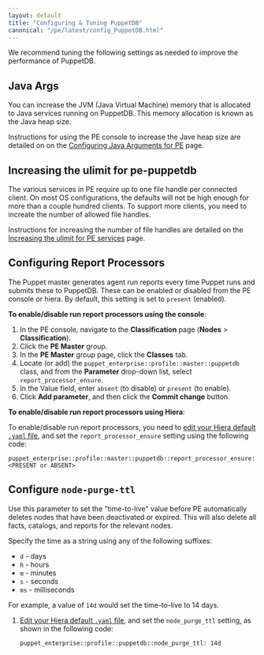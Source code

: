 ```yaml
---
layout: default
title: "Configuring & Tuning PuppetDB"
canonical: "/pe/latest/config_PuppetDB.html"
---
```


We recommend tuning the following settings as needed to improve the performance of PuppetDB.

## Java Args

You can increase the JVM (Java Virtual Machine) memory that is allocated to Java services running on PuppetDB. This memory allocation is known as the Java heap size.

Instructions for using the PE console to increase the Jave heap size are detailed on on the [Configuring Java Arguments for PE](./config_java_args.html#pe-console-service) page.

## Increasing the ulimit for pe-puppetdb

The various services in PE require up to one file handle per connected client. On most OS configurations, the defaults will not be high enough for more than a couple hundred clients. To support more clients, you need to increate the number of allowed file handles.

Instructions for increasing the number of file handles are detailed on the [Increasing the ulimit for PE services](./config_ulimit.html) page.

## Configuring Report Processors

The Puppet master generates agent run reports every time Puppet runs and submits these to PuppetDB. These can be enabled or disabled from the PE console or hiera. By default, this setting is set to `present` (enabled).

**To enable/disable run report processors using the console**:

1. In the PE console, navigate to the **Classification** page (**Nodes** > **Classification**).
2. Click the **PE Master** group.
3. In the **PE Master** group page, click the **Classes** tab.
4. Locate (or add) the `puppet_enterprise::profile::master::puppetdb` class, and from the **Parameter** drop-down list, select `report_processor_ensure`.
5. In the Value field, enter `absent` (to disable) or `present` (to enable).
6. Click **Add parameter**, and then click the **Commit change** button.

**To enable/disable run report processors using Hiera**:

To enable/disable run report processors, you need to [edit your Hiera default `.yaml` file](./config_intro.html#configure-settings-with-hiera), and set the `report_processor_ensure` setting using the following code:

	puppet_enterprise::profile::master::puppetdb::report_processor_ensure: <PRESENT or ABSENT>
	
## Configure `node-purge-ttl`

Use this parameter to set the "time-to-live" value before PE automatically deletes nodes that have been deactivated or expired. This will also delete all facts, catalogs, and reports for the relevant nodes. 

Specify the time as a string using any of the following suffixes:

- `d`  - days
- `h`  - hours
- `m`  - minutes
- `s`  - seconds
- `ms` - milliseconds

For example, a value of `14d` would set the time-to-live to 14 days.

1. [Edit your Hiera default `.yaml` file](./config_intro.html#configure-settings-with-hiera), and set the `node_purge_ttl` setting, as shown in the following code:

   ~~~
   puppet_enterprise::profile::puppetdb::node_purge_ttl: 14d
   ~~~
	
